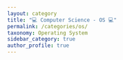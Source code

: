 ```yaml
---
layout: category
title: "💻 Computer Science - OS 💻"
permalink: /categories/os/
taxonomy: Operating System
sidebar_category: true
author_profile: true
---
```

